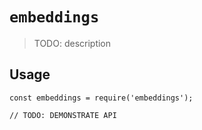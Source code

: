 # `embeddings`

> TODO: description

## Usage

```
const embeddings = require('embeddings');

// TODO: DEMONSTRATE API
```
